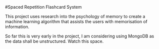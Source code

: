 #Spaced Repetition Flashcard System

This project uses research into the psychology of memory to create a machine learning algorithm that assists the users with memorisation of information.

So far this is very early in the project, I am considering using MongoDB as the data shall be unstructured. Watch this space.